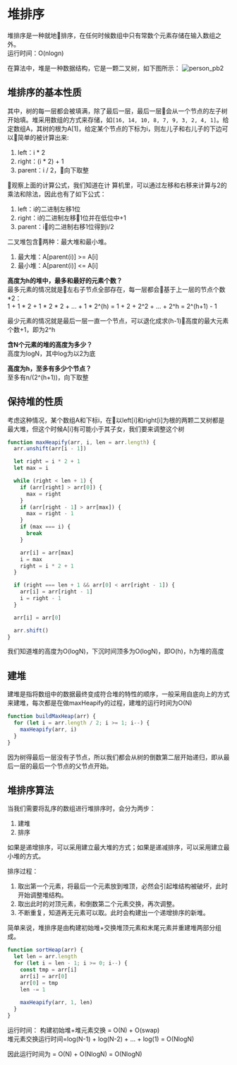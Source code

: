 # 堆排序
堆排序是一种就地排序，在任何时候数组中只有常数个元素存储在输入数组之外。  
运行时间：O(nlogn)

在算法中，堆是一种数据结构，它是一颗二叉树，如下图所示：
![person_pb2](../images/堆1.jpeg)

## 堆排序的基本性质
其中，树的每一层都会被填满，除了最后一层，最后一层会从一个节点的左子树开始填。堆采用数组的方式来存储，如`[16, 14, 10, 8, 7, 9, 3, 2, 4, 1]`。给定数组A，其树的根为A[1]，给定某个节点的下标为i，则左儿子和右儿子的下边可以简单的被计算出来:
1. left：i * 2
2. right：(i * 2) + 1
3. parent：i / 2，向下取整

观察上面的计算公式，我们知道在计           算机里，可以通过左移和右移来计算与2的乘法和除法，因此也有了如下公式：
1. left：i的二进制左移1位
1. right：i的二进制左移1位并在低位中+1
1. parent：i的二进制右移1位得到i/2

二叉堆包含两种：最大堆和最小堆。
1. 最大堆：A[parent(i)] >= A[i]
1. 最小堆：A[parent(i)] <= A[i]

**高度为h的堆中，最多和最好的元素个数？**  
最多元素的情况就是左右子节点全部存在，每一层都会基于上一层的节点个数*2：  
1 + 1 * 2 + 1 * 2 * 2 + ... + 1 * 2^(h) = 1 + 2 + 2^2 + ... + 2^h = 2^(h+1) - 1

最少元素的情况就是最后一层一直一个节点，可以退化成求(h-1)高度的最大元素个数+1，即为2^h

**含N个元素的堆的高度为多少？**  
高度为logN，其中log为以2为底

**高度为h，至多有多少个节点？**  
至多有n/(2^(h+1))，向下取整

## 保持堆的性质
考虑这种情况，某个数组A和下标i，在以left[i]和right[i]为根的两颗二叉树都是最大堆，但这个时候A[i]有可能小于其子女，我们要来调整这个树

```javascript
function maxHeapify(arr, i, len = arr.length) {
  arr.unshift(arr[i - 1])

  let right = i * 2 + 1
  let max = i

  while (right < len + 1) {
    if (arr[right] > arr[0]) {
      max = right
    }
    if (arr[right - 1] > arr[max]) {
      max = right - 1
    }
    if (max === i) {
      break
    }

    arr[i] = arr[max]
    i = max
    right = i * 2 + 1
  }

  if (right === len + 1 && arr[0] < arr[right - 1]) {
    arr[i] = arr[right - 1]
    i = right - 1
  }

  arr[i] = arr[0]

  arr.shift()
}
```

我们知道堆的高度为O(logN)，下沉时间顶多为O(logN)，即O(h)，h为堆的高度

## 建堆
建堆是指将数组中的数据最终变成符合堆的特性的顺序，一般采用自底向上的方式来建堆，每次都是在做maxHeapify的过程，建堆的运行时间为O(N)
```javascript
function buildMaxHeap(arr) {
  for (let i = arr.length / 2; i >= 1; i--) {
    maxHeapify(arr, i)
  }
}
```
因为树得最后一层没有子节点，所以我们都会从树的倒数第二层开始递归，即从最后一层的最后一个节点的父节点开始。

## 堆排序算法
当我们需要将乱序的数组进行堆排序时，会分为两步：
1. 建堆
2. 排序

如果是递增排序，可以采用建立最大堆的方式；如果是递减排序，可以采用建立最小堆的方式。

排序过程：
1. 取出第一个元素，将最后一个元素放到堆顶，必然会引起堆结构被破坏，此时开始调整堆结构。
2. 取出此时的对顶元素，和倒数第二个元素交换，再次调整。
3. 不断重复，知道再无元素可以取。此时会构建出一个递增排序的新堆。

简单来说，堆排序是由构建初始堆+交换堆顶元素和末尾元素并重建堆两部分组成。

```javascript
function sortHeap(arr) {
  let len = arr.length
  for (let i = len - 1; i >= 0; i--) {
    const tmp = arr[i]
    arr[i] = arr[0]
    arr[0] = tmp
    len -= 1
    
    maxHeapify(arr, 1, len)
  }
}
```
运行时间：
构建初始堆+堆元素交换 = O(N) + O(swap)  
堆元素交换运行时间=log(N-1) + log(N-2) + ... + log(1) = O(NlogN)

因此运行时间为 = O(N) + O(NlogN) = O(NlogN)
